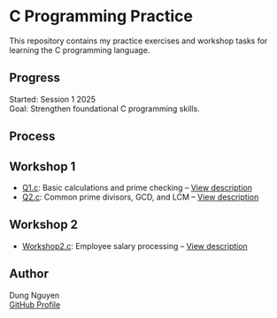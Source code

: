 # C Programming Practice

This repository contains my practice exercises and workshop tasks for learning the C programming language.

## Progress

Started: Session 1 2025  
Goal: Strengthen foundational C programming skills.

## Process

## Workshop 1
- [Q1.c](workshop1/Q1.c): Basic calculations and prime checking – [View description](workshop1/Q1.md)
- [Q2.c](workshop1/Q2.c): Common prime divisors, GCD, and LCM – [View description](workshop1/Q2.md)

## Workshop 2
- [Workshop2.c](workshop2/Workshop2.c): Employee salary processing – [View description](workshop2/workshop2.md)


## Author

Dung Nguyen  
[GitHub Profile](https://github.com/dungnguyen1206)
